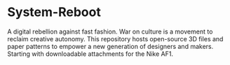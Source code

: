 # System-Reboot
A digital rebellion against fast fashion. War on culture is a movement to reclaim creative autonomy. This repository hosts open-source 3D files and paper patterns to empower a new generation of designers and makers. Starting with downloadable attachments for the Nike AF1.
